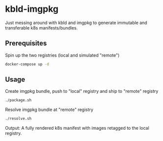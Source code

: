 # kbld-imgpkg

Just messing around with kbld and imgpkg to generate immutable and transferable k8s manifests/bundles.

## Prerequisites

Spin up the two registries (local and simulated "remote")

```bash
docker-compose up -d
```

## Usage

Create imgpkg bundle, push to "local" registry and ship to "remote" registry

```bash
./package.sh
```

Resolve imgpkg bundle at "remote" registry

```bash
./resolve.sh
```

Output: A fully rendered k8s manifest with images retagged to the local registry.
